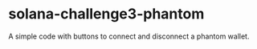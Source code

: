 # solana-challenge3-phantom
A simple code with buttons to connect and disconnect a phantom wallet. 
